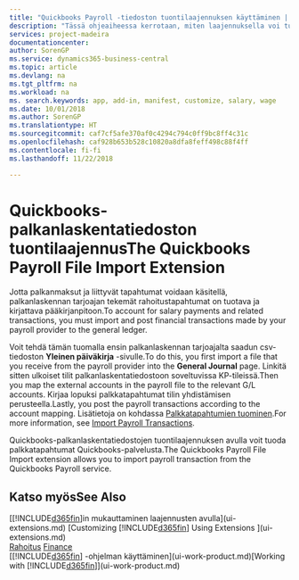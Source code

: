 ```yaml
---
title: "Quickbooks Payroll -tiedoston tuontilaajennuksen käyttäminen | Microsoft Docs"
description: "Tässä ohjeaiheessa kerrotaan, miten laajennuksella voi tuoda palkkatapahtumat Quickbooks Payroll -palvelusta."
services: project-madeira
documentationcenter: 
author: SorenGP
ms.service: dynamics365-business-central
ms.topic: article
ms.devlang: na
ms.tgt_pltfrm: na
ms.workload: na
ms. search.keywords: app, add-in, manifest, customize, salary, wage
ms.date: 10/01/2018
ms.author: SorenGP
ms.translationtype: HT
ms.sourcegitcommit: caf7cf5afe370af0c4294c794c0ff9bc8ff4c31c
ms.openlocfilehash: caf928b653b528c10820a8dfa8feff498c88f4ff
ms.contentlocale: fi-fi
ms.lasthandoff: 11/22/2018

---
```

# <a name="the-quickbooks-payroll-file-import-extension"></a><span data-ttu-id="68827-103">Quickbooks-palkanlaskentatiedoston tuontilaajennus</span><span class="sxs-lookup"><span data-stu-id="68827-103">The Quickbooks Payroll File Import Extension</span></span>
<span data-ttu-id="68827-104">Jotta palkanmaksut ja liittyvät tapahtumat voidaan käsitellä, palkanlaskennan tarjoajan tekemät rahoitustapahtumat on tuotava ja kirjattava pääkirjanpitoon.</span><span class="sxs-lookup"><span data-stu-id="68827-104">To account for salary payments and related transactions, you must import and post financial transactions made by your payroll provider to the general ledger.</span></span>

<span data-ttu-id="68827-105">Voit tehdä tämän tuomalla ensin palkanlaskennan tarjoajalta saadun csv-tiedoston **Yleinen päiväkirja** -sivulle.</span><span class="sxs-lookup"><span data-stu-id="68827-105">To do this, you first import a file that you receive from the payroll provider into the **General Journal** page.</span></span> <span data-ttu-id="68827-106">Linkitä sitten ulkoiset tilit palkanlaskentatiedostoon soveltuvissa KP-tileissä.</span><span class="sxs-lookup"><span data-stu-id="68827-106">Then you map the external accounts in the payroll file to the relevant G/L accounts.</span></span> <span data-ttu-id="68827-107">Kirjaa lopuksi palkkatapahtumat tilin yhdistämisen perusteella.</span><span class="sxs-lookup"><span data-stu-id="68827-107">Lastly, you post the payroll transactions according to the account mapping.</span></span> <span data-ttu-id="68827-108">Lisätietoja on kohdassa [Palkkatapahtumien tuominen](finance-how-import-payroll-transactions.md).</span><span class="sxs-lookup"><span data-stu-id="68827-108">For more information, see [Import Payroll Transactions](finance-how-import-payroll-transactions.md).</span></span>

<span data-ttu-id="68827-109">Quickbooks-palkanlaskentatiedostojen tuontilaajennuksen avulla voit tuoda palkkatapahtumat Quickbooks-palvelusta.</span><span class="sxs-lookup"><span data-stu-id="68827-109">The Quickbooks Payroll File Import extension allows you to import payroll transaction from the Quickbooks Payroll service.</span></span>

## <a name="see-also"></a><span data-ttu-id="68827-110">Katso myös</span><span class="sxs-lookup"><span data-stu-id="68827-110">See Also</span></span>
<span data-ttu-id="68827-111">[[!INCLUDE[d365fin](includes/d365fin_md.md)]in mukauttaminen laajennusten avulla](ui-extensions.md)  </span><span class="sxs-lookup"><span data-stu-id="68827-111">[Customizing [!INCLUDE[d365fin](includes/d365fin_md.md)] Using Extensions ](ui-extensions.md)  </span></span>  
<span data-ttu-id="68827-112">[Rahoitus](finance.md)  </span><span class="sxs-lookup"><span data-stu-id="68827-112">[Finance](finance.md)  </span></span>  
<span data-ttu-id="68827-113">[[!INCLUDE[d365fin](includes/d365fin_md.md)] -ohjelman käyttäminen](ui-work-product.md)</span><span class="sxs-lookup"><span data-stu-id="68827-113">[Working with [!INCLUDE[d365fin](includes/d365fin_md.md)]](ui-work-product.md)</span></span>

